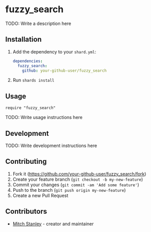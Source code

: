 # fuzzy_search

TODO: Write a description here

## Installation

1. Add the dependency to your `shard.yml`:

   ```yaml
   dependencies:
     fuzzy_search:
       github: your-github-user/fuzzy_search
   ```

2. Run `shards install`

## Usage

```crystal
require "fuzzy_search"
```

TODO: Write usage instructions here

## Development

TODO: Write development instructions here

## Contributing

1. Fork it (<https://github.com/your-github-user/fuzzy_search/fork>)
2. Create your feature branch (`git checkout -b my-new-feature`)
3. Commit your changes (`git commit -am 'Add some feature'`)
4. Push to the branch (`git push origin my-new-feature`)
5. Create a new Pull Request

## Contributors

- [Mitch Stanley](https://github.com/your-github-user) - creator and maintainer
